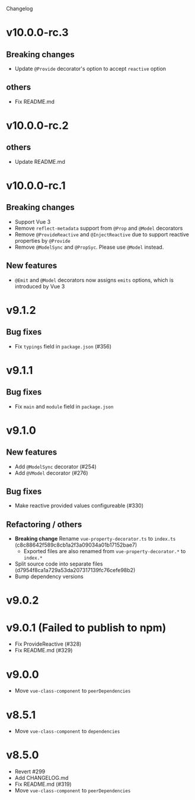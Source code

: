 Changelog

# v10.0.0-rc.3

## Breaking changes

- Update `@Provide` decorator's option to accept `reactive` option

## others

- Fix README.md

# v10.0.0-rc.2

## others

- Update README.md

# v10.0.0-rc.1

## Breaking changes

- Support Vue 3
- Remove `reflect-metadata` support from `@Prop` and `@Model` decorators
- Remove `@ProvideReactive` and `@InjectReactive` due to support reactive properties by `@Provide`
- Remove `@ModelSync` and `@PropSyc`. Please use `@Model` instead.

## New features

- `@Emit` and `@Model` decorators now assigns `emits` options, which is introduced by Vue 3

# v9.1.2

## Bug fixes

- Fix `typings` field in `package.json` (#356)

# v9.1.1

## Bug fixes

- Fix `main` and `module` field in `package.json`

# v9.1.0

## New features

- Add `@ModelSync` decorator (#254)
- Add `@VModel` decorator (#276)

## Bug fixes

- Make reactive provided values configureable (#330)

## Refactoring / others

- **Breaking change** Rename `vue-property-decorator.ts` to `index.ts` (c8c88642f589c8cb1a2f3a09034a01b17152bae7)
  - Exported files are also renamed from `vue-property-decorator.*` to `index.*`
- Split source code into separate files (d7954f8ca1a729a53da207317139fc76cefe98b2)
- Bump dependency versions

# v9.0.2

# v9.0.1 (Failed to publish to npm)

- Fix ProvideReactive (#328)
- Fix README.md (#329)

# v9.0.0

- Move `vue-class-component` to `peerDependencies`

# v8.5.1

- Move `vue-class-component` to `dependencies`

# v8.5.0

- Revert #299
- Add CHANGELOG.md
- Fix README.md (#319)
- Move `vue-class-component` to `peerDependencies`
